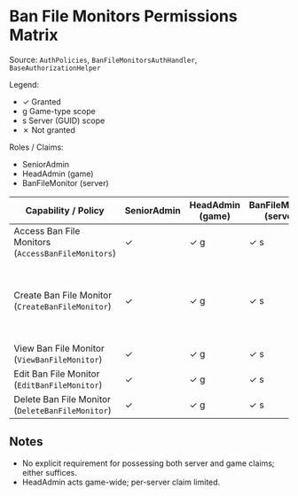 # Ban File Monitors Permissions Matrix

Source: `AuthPolicies`, `BanFileMonitorsAuthHandler`, `BaseAuthorizationHelper`

Legend:
- ✓ Granted
- g Game-type scope
- s Server (GUID) scope
- ✗ Not granted

Roles / Claims:
- SeniorAdmin
- HeadAdmin (game)
- BanFileMonitor (server)

| Capability / Policy | SeniorAdmin | HeadAdmin (game) | BanFileMonitor (server) | Notes |
|---------------------|------------|------------------|-------------------------|-------|
| Access Ban File Monitors (`AccessBanFileMonitors`) | ✓ | ✓ g | ✓ s | Claim group includes all three |
| Create Ban File Monitor (`CreateBanFileMonitor`) | ✓ | ✓ g | ✓ s | Senior or (HeadAdmin for game) OR (BanFileMonitor for server) via composite check |
| View Ban File Monitor (`ViewBanFileMonitor`) | ✓ | ✓ g | ✓ s | Same composite |
| Edit Ban File Monitor (`EditBanFileMonitor`) | ✓ | ✓ g | ✓ s | Same composite |
| Delete Ban File Monitor (`DeleteBanFileMonitor`) | ✓ | ✓ g | ✓ s | Same composite |

## Notes
- No explicit requirement for possessing both server and game claims; either suffices.
- HeadAdmin acts game-wide; per-server claim limited.

